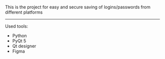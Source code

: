 This is the project for easy and secure saving of logins/passwords from different platforms

---------------
Used tools:
- Python
- PyQt 5
- Qt designer
- Figma